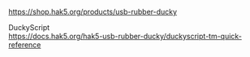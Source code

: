 https://shop.hak5.org/products/usb-rubber-ducky

DuckyScript  
https://docs.hak5.org/hak5-usb-rubber-ducky/duckyscript-tm-quick-reference

